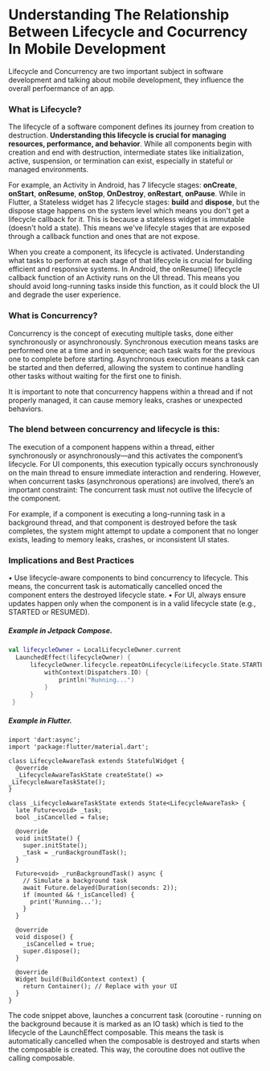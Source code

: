 
# Understanding The Relationship Between Lifecycle and Cocurrency In Mobile Development

Lifecycle and Concurrency are two important subject in software development and talking about mobile 
development, they influence the overall perfoermance of an app. 

### What is Lifecycle?

The lifecycle of a software component defines its journey from creation to destruction. 
**Understanding this lifecycle is crucial for managing resources, performance, and behavior**. 
While all components begin with creation and end with destruction, intermediate states like initialization,
active, suspension, or termination can exist, especially in stateful or managed environments.

For example, an Activity in Android, has 7 lifecycle stages: **onCreate**, **onStart**, **onResume**, **onStop**, **OnDestroy**,
**onRestart**, **onPause**. While in Flutter, a Stateless widget has 2 lifecycle stages: **build** and **dispose**, but the dispose stage
happens on the system level which means you don't get a lifecycle callback for it. This is because a stateless widget is 
immutable (doesn't hold a state). This means we've lifecyle stages that are exposed through a callback function and ones that are not expose. 

When you create a component, its lifecycle is activated. Understanding what tasks to perform at each stage of that lifecycle is crucial for building efficient and responsive systems. In Android, the onResume() lifecycle callback function of an Activity runs on the UI thread. This means you should avoid long-running tasks inside this function, as it could block the UI and degrade the user experience.


### What is Concurrency?

Concurrency is the concept of executing multiple tasks, done either synchronously or asynchronously. Synchronous execution means tasks are performed one at a time and in sequence; each task waits for the previous one to complete before starting. Asynchronous execution means a task can be started and then deferred, allowing the system to continue handling other tasks without waiting for the first one to finish. 

It is important to note that concurrency happens within a thread and if not properly managed, it can cause memory leaks, crashes or unexpected behaviors. 

### The blend between concurrency and lifecycle is this:

The execution of a component happens within a thread, either synchronously or asynchronously—and this activates the component’s lifecycle. For UI components, this execution typically occurs synchronously on the main thread to ensure immediate interaction and rendering. However, when concurrent tasks (asynchronous operations) are involved, there’s an important constraint: The concurrent task must not outlive the lifecycle of the component.

For example, if a component is executing a long-running task in a background thread, and that component is destroyed before the task completes, the system might attempt to update a component that no longer exists, leading to memory leaks, crashes, or inconsistent UI states.

### Implications and Best Practices
 • Use lifecycle-aware components to bind concurrency to lifecycle. This means, the concurrent task is automatically cancelled onced the component enters the destroyed lifecycle state.
 • For UI, always ensure updates happen only when the component is in a valid lifecycle state (e.g., STARTED or RESUMED).

##### Example in Jetpack Compose. 

 ```kotlin
 val lifecycleOwner = LocalLifecycleOwner.current
   LaunchedEffect(lifecycleOwner) {
       lifecycleOwner.lifecycle.repeatOnLifecycle(Lifecycle.State.STARTED) {
           withContext(Dispatchers.IO) {
               println("Running...")
           }
       }
  }
```

##### Example in Flutter.

```flutter
import 'dart:async';
import 'package:flutter/material.dart';

class LifecycleAwareTask extends StatefulWidget {
  @override
  _LifecycleAwareTaskState createState() => _LifecycleAwareTaskState();
}

class _LifecycleAwareTaskState extends State<LifecycleAwareTask> {
  late Future<void> _task;
  bool _isCancelled = false;

  @override
  void initState() {
    super.initState();
    _task = _runBackgroundTask();
  }

  Future<void> _runBackgroundTask() async {
    // Simulate a background task
    await Future.delayed(Duration(seconds: 2));
    if (mounted && !_isCancelled) {
      print('Running...');
    }
  }

  @override
  void dispose() {
    _isCancelled = true;
    super.dispose();
  }

  @override
  Widget build(BuildContext context) {
    return Container(); // Replace with your UI
  }
}
```

The code snippet above, launches a concurrent task (coroutine - running on the background because it is marked as an IO task) which is tied to the lifecycle of the LaunchEffect composable. This means the task is automatically cancelled when the composable is destroyed and starts when the composable is created. This way, the coroutine does not outlive the calling composable. 

